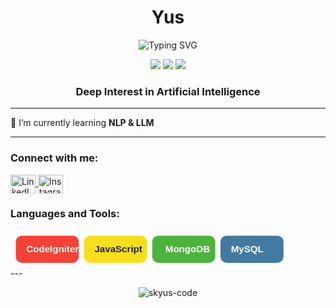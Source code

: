 <h1 align="center">Yus</h1>

<p align="center">
  <img src="https://readme-typing-svg.demolab.com?font=Montserrat&size=28&pause=1200&color=1A80F0&center=true&vCenter=true&width=850&lines=Visionary+Ambitiously+Person;Bring+AI+as+International+Global+Peace+%26+Unity" alt="Typing SVG" />
</p>

<p align="center">
  <img src="https://img.shields.io/badge/AI%20Enthusiast-blue?style=for-the-badge&logo=github" />
  <img src="https://img.shields.io/badge/Backend%20Engineer-7c3aed?style=for-the-badge&logo=codeforces&logoColor=white" />
  <img src="https://img.shields.io/badge/NLP%20%26%20LLM%20Learner-yellow?style=for-the-badge" />
</p>

<h3 align="center">Deep Interest in Artificial Intelligence</h3>

---

🌱 I’m currently learning **NLP & LLM**

---

<h3 align="left">Connect with me:</h3>
<p align="left">
  <a href="https://www.linkedin.com/in/founder-of-fyutris-corp-yus-50641b376/" target="_blank">
    <img align="center" src="https://raw.githubusercontent.com/rahuldkjain/github-profile-readme-generator/master/src/images/icons/Social/linked-in-alt.svg" alt="LinkedIn" height="30" width="40" />
  </a>
  <a href="https://www.instagram.com/skiusyusky/" target="_blank">
    <img align="center" src="https://raw.githubusercontent.com/rahuldkjain/github-profile-readme-generator/master/src/images/icons/Social/instagram.svg" alt="Instagram" height="30" width="40" />
  </a>
</p>

<h3 align="left">Languages and Tools:</h3>
<svg width="600" height="72" viewBox="0 0 600 72" fill="none" xmlns="http://www.w3.org/2000/svg">
  <style>
    .tool { font-family: 'Montserrat', Arial, sans-serif; font-weight: 700; font-size: 18px; }
    .bg { rx: 12; }
  </style>
  <rect x="10" y="10" width="120" height="52" fill="#F44336" class="bg"/>
  <rect x="140" y="10" width="120" height="52" fill="#F7DF1E" class="bg"/>
  <rect x="270" y="10" width="120" height="52" fill="#4DB33D" class="bg"/>
  <rect x="400" y="10" width="120" height="52" fill="#4479A1" class="bg"/>
  <text x="30" y="42" class="tool" fill="#fff">CodeIgniter</text>
  <text x="160" y="42" class="tool" fill="#222">JavaScript</text>
  <text x="295" y="42" class="tool" fill="#fff">MongoDB</text>
  <text x="420" y="42" class="tool" fill="#fff">MySQL</text>
</svg>
---

<p align="center">
  <img src="https://komarev.com/ghpvc/?username=skyus-code&label=Profile%20views&color=0e75b6&style=flat" alt="skyus-code" />
</p>
